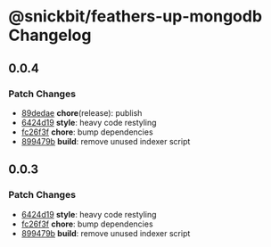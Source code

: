 # @snickbit/feathers-up-mongodb Changelog

## 0.0.4

### Patch Changes

- [89dedae](https://github.com/snickbit/feathers/commit/89dedae) **chore**(release):  publish
- [6424d19](https://github.com/snickbit/feathers/commit/6424d19) **style**:  heavy code restyling
- [fc26f3f](https://github.com/snickbit/feathers/commit/fc26f3f) **chore**:  bump dependencies
- [899479b](https://github.com/snickbit/feathers/commit/899479b) **build**:  remove unused indexer script

## 0.0.3

### Patch Changes

- [6424d19](https://github.com/snickbit/feathers/commit/6424d19) **style**:  heavy code restyling
- [fc26f3f](https://github.com/snickbit/feathers/commit/fc26f3f) **chore**:  bump dependencies
- [899479b](https://github.com/snickbit/feathers/commit/899479b) **build**:  remove unused indexer script

